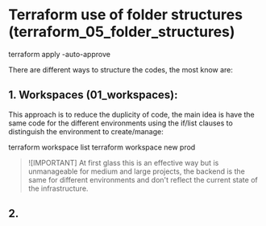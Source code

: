 # Terraform use of folder structures (terraform_05_folder_structures)

terraform apply -auto-approve

There are different ways to structure the codes, the most know are:

## 1. Workspaces (01_workspaces):

This approach is to reduce the duplicity of code, the main idea is have the same code for the different environments using the if/list clauses to distinguish the environment to create/manage:

terraform workspace list
terraform workspace new prod

> ![IMPORTANT] At first glass this is an effective way but is unmanageable for medium and large projects, the backend is the same for different environments and don't reflect the current state of the infrastructure.

## 2.
